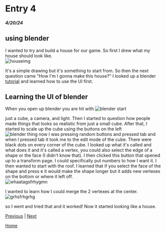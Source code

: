 # Entry 4
##### 4/20/24

## using blender

I wanted to try and build a house for our game. So first I drew what my house should look like.  
![houseimg](https://github.com/Safen2614/apcsa-freedom-project/assets/91745058/0dfb9d8a-16ef-4b5a-804f-36cb88049d65)

It's a simple drawing but it's something to start from. So then the next question came "How I'm I gonna make this house?" I looked up a blender [tutorial](https://www.youtube.com/watch?v=8XyIYRW_2xk) and learned how to use the UI first.

## Learning the UI of blender
When you open up blender you are hit with ![blender start](https://github.com/Safen2614/apcsa-freedom-project/assets/91745058/383bc1a6-8a0f-4163-8e18-43a8b4f1a0ca)

just a cube, a camera, and light. Then I started to question how people made things that looks so realistic from just a small cube. After that, I started to scale up the cube using the buttons on the left   
![blender thing](https://github.com/Safen2614/apcsa-freedom-project/assets/91745058/494f4380-0c1c-4745-8230-3a7b660f3aa8)
now I was pressing random buttons and pressed tab and when I pressed tab it took me to the edit mode of the cube. There were black dots on every corner of the cube. I looked up what it's called and what does it and it's called a vertex, you could also select the edge of a shape or the face (I didn't know that). I then clicked this button that opened up to a transform page. I could specifically put numbers to how I want it. I then wanted to start with the roof. I learned that if you select the face of the shape and press e it would make the shape longer but it adds new vertexes on the bottom or where it left off.   
![whaatagsfrhygmn](https://github.com/Safen2614/apcsa-freedom-project/assets/91745058/464460da-fbce-45a4-8750-2f209baa9e3a)

I wanted to learn how I could merge the 2 vertexes at the center.
![grhsfrhgrhg](https://github.com/Safen2614/apcsa-freedom-project/assets/91745058/74896a90-42ed-4959-8d6c-68aa9d605c32)

so I went and tried that and it worked! Now it started looking like a house.

[Previous](entry03.md) | [Next](entry05.md)

[Home](../README.md)
